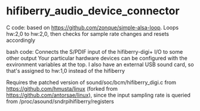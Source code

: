 # hifiberry_audio_device_connector
C code: based on https://github.com/zonque/simple-alsa-loop. Loops hw:2,0 to hw:2,0, then checks for sample rate changes and resets accordingly

bash code: Connects the S/PDIF input of the hifiberry-digi+ I/O to some other output
    Your particular hardware devices can be configured with the exvironment variables at the top. I also have an external USB sound card, so that's assigned to hw:1,0 instead of the hifiberry

Requires the patched version of sound/soc/bcm/hifiberry_digi.c from https://github.com/hmusta/linux (forked from https://github.com/antorsae/linux), since the input sampling rate is queried from /proc/asound/sndrpihifiberry/registers

